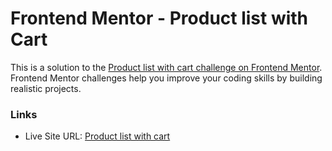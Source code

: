 # Frontend Mentor - Product list with Cart

This is a solution to the [Product list with cart challenge on Frontend Mentor](https://www.frontendmentor.io/challenges/product-list-with-cart-5MmqLVAp_d). Frontend Mentor challenges help you improve your coding skills by building realistic projects.

### Links

- Live Site URL: [Product list with cart](https://github.com/better-ethan/frontend-mentor-product-list)
